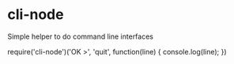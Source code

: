 cli-node
==================
Simple helper to do command line interfaces

require('cli-node')('OK >', 'quit', function(line) {
	console.log(line);
})
